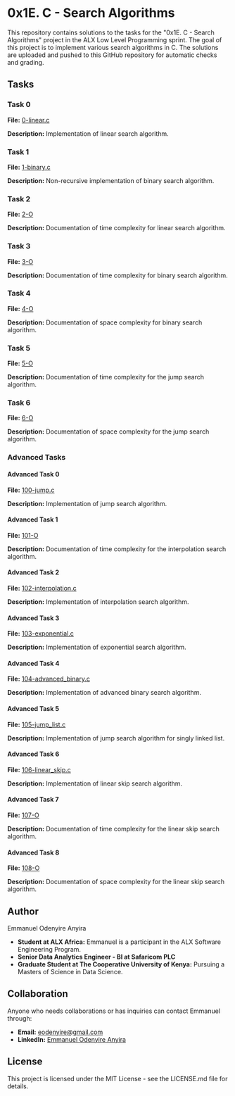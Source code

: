 # 0x1E. C  - Search Algorithms

This repository contains solutions to the tasks for the "0x1E. C - Search Algorithms" project in the ALX Low Level Programming sprint. The goal of this project is to implement various search algorithms in C. The solutions are uploaded and pushed to this GitHub repository for automatic checks and grading.

## Tasks

### Task 0
**File:** [0-linear.c](0-linear.c)

**Description:** Implementation of linear search algorithm.

### Task 1
**File:** [1-binary.c](1-binary.c)

**Description:** Non-recursive implementation of binary search algorithm.

### Task 2
**File:** [2-O](2-O)

**Description:** Documentation of time complexity for linear search algorithm.

### Task 3
**File:** [3-O](3-O)

**Description:** Documentation of time complexity for binary search algorithm.

### Task 4
**File:** [4-O](4-O)

**Description:** Documentation of space complexity for binary search algorithm.

### Task 5
**File:** [5-O](5-O)

**Description:** Documentation of time complexity for the jump search algorithm.

### Task 6
**File:** [6-O](6-O)

**Description:** Documentation of space complexity for the jump search algorithm.

### Advanced Tasks

#### Advanced Task 0
**File:** [100-jump.c](100-jump.c)

**Description:** Implementation of jump search algorithm.

#### Advanced Task 1
**File:** [101-O](101-O)

**Description:** Documentation of time complexity for the interpolation search algorithm.

#### Advanced Task 2
**File:** [102-interpolation.c](102-interpolation.c)

**Description:** Implementation of interpolation search algorithm.

#### Advanced Task 3
**File:** [103-exponential.c](103-exponential.c)

**Description:** Implementation of exponential search algorithm.

#### Advanced Task 4
**File:** [104-advanced_binary.c](104-advanced_binary.c)

**Description:** Implementation of advanced binary search algorithm.

#### Advanced Task 5
**File:** [105-jump_list.c](105-jump_list.c)

**Description:** Implementation of jump search algorithm for singly linked list.

#### Advanced Task 6
**File:** [106-linear_skip.c](106-linear_skip.c)

**Description:** Implementation of linear skip search algorithm.

#### Advanced Task 7
**File:** [107-O](107-O)

**Description:** Documentation of time complexity for the linear skip search algorithm.

#### Advanced Task 8
**File:** [108-O](108-O)

**Description:** Documentation of space complexity for the linear skip search algorithm.

## Author
Emmanuel Odenyire Anyira

- **Student at ALX Africa:** Emmanuel is a participant in the ALX Software Engineering Program.
- **Senior Data Analytics Engineer - BI at Safaricom PLC**
- **Graduate Student at The Cooperative University of Kenya:** Pursuing a Masters of Science in Data Science.

## Collaboration
Anyone who needs collaborations or has inquiries can contact Emmanuel through:
- **Email:** [eodenyire@gmail.com](mailto:eodenyire@gmail.com)
- **LinkedIn:** [Emmanuel Odenyire Anyira](https://www.linkedin.com/in/emmanuelodenyire/)

## License
This project is licensed under the MIT License - see the LICENSE.md file for details.


